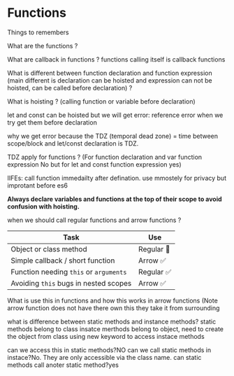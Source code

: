 # Functions

Things to remembers

What are the functions ?

What are callback in functions ? functions calling itself is callback functions

What is different between function declaration and function expression (main different is declaration can be hoisted and expression can not be hoisted, can be called before declaration) ?

What is hoisting ? (calling function or variable before declaration)

let and const can be hoisted but we will get error: reference error when we try get them before declaration

why we get error because the TDZ (temporal dead zone) = time between scope/block and let/const declaration is TDZ.

TDZ apply for functions ? (For function declaration and var function expression No but for let and const function expression yes)

IIFEs: call function immedailty after defination. use mmostely for privacy but improtant before es6

**Always declare variables and functions at the top of their scope to avoid confusion with hoisting.**

when we should call regular functions and arrow functions ?

| Task                                   | Use        |
| -------------------------------------- | ---------- |
| Object or class method                 | Regular 🔄 |
| Simple callback / short function       | Arrow ✅   |
| Function needing `this` or `arguments` | Regular ✅ |
| Avoiding `this` bugs in nested scopes  | Arrow ✅   |

What is use this in functions and how this works in arrow functions (Note arrow function does not have there own this they take it from surrounding

what is difference between static methods and instance methods?
static methods belong to class
insatce merthods belong to object, need to create the object from class using new keyword to access instace methods

can we access this in static methods?NO
can we call static methods in instace?No. They are only accessible via the class name.
can static methods call anoter static method?yes

